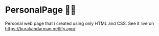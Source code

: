 # PersonalPage  👨‍💻
Personal web page that i created using only HTML and CSS. See it live on https://burakandarman.netlify.app/
